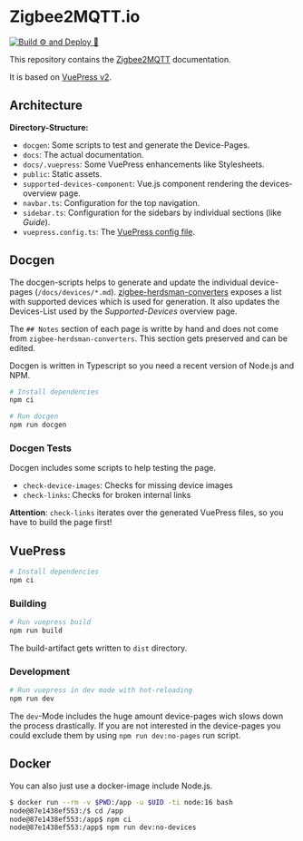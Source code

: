 # Zigbee2MQTT.io

[![Build ⚙ and Deploy 🚀 ](https://github.com/psi-4ward/zigbee2mqtt-docs/actions/workflows/build-deploy.yml/badge.svg)](https://github.com/psi-4ward/zigbee2mqtt-docs/actions/workflows/build-deploy.yml)

This repository contains the [Zigbee2MQTT](https://zigbee2mqtt.io) documentation.

It is based on [VuePress v2](https://v2.vuepress.vuejs.org/).

## Architecture

**Directory-Structure:**

* `docgen`: Some scripts to test and generate the Device-Pages.
* `docs`: The actual documentation.
* `docs/.vuepress`: Some VuePress enhancements like Stylesheets.
* `public`: Static assets.
* `supported-devices-component`: Vue.js component rendering the devices-overview page.
* `navbar.ts`: Configuration for the top navigation.
* `sidebar.ts`: Configuration for the sidebars by individual sections (like _Guide_).
* `vuepress.config.ts`: The [VuePress config file](https://v2.vuepress.vuejs.org/reference/config.html).

## Docgen

The docgen-scripts helps to generate and update the individual device-pages (`/docs/devices/*.md`).
[zigbee-herdsman-converters](https://github.com/Koenkk/zigbee-herdsman-converters) exposes a list with supported devices which is used for generation. It also updates the Devices-List used by the _Supported-Devices_ overview page.

The `## Notes` section of each page is writte by hand and does not come from `zigbee-herdsman-converters`. This section gets preserved and can be edited.

Docgen is written in Typescript so you need a recent version of Node.js and NPM.

```bash
# Install dependencies
npm ci

# Run docgen
npm run docgen
```

### Docgen Tests

Docgen includes some scripts to help testing the page.

* `check-device-images`: Checks for missing device images
* `check-links`: Checks for broken internal links

**Attention**: `check-links` iterates over the generated VuePress files, so you have to build the page first!


## VuePress

```bash
# Install dependencies
npm ci
```

### Building

```bash
# Run vuepress build
npm run build
```

The build-artifact gets written to `dist` directory. 

### Development

```bash
# Run vuepress in dev mode with hot-reloading
npm run dev
```

The `dev`-Mode includes the huge amount device-pages wich slows down the process drastically.
If you are not interested in the device-pages you could exclude them by using `npm run dev:no-pages` run script.  


## Docker

You can also just use a docker-image include Node.js.

```bash
$ docker run --rm -v $PWD:/app -u $UID -ti node:16 bash
node@87e1438ef553:/$ cd /app
node@87e1438ef553:/app$ npm ci
node@87e1438ef553:/app$ npm run dev:no-devices
```
